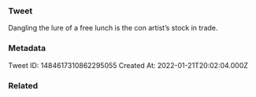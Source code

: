### Tweet
Dangling the lure of a free lunch is the con artist’s stock in trade.

### Metadata
Tweet ID: 1484617310862295055
Created At: 2022-01-21T20:02:04.000Z

### Related

